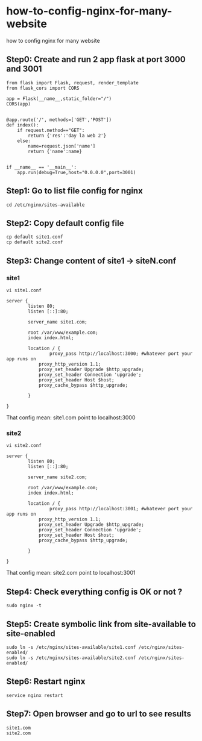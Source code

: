 # how-to-config-nginx-for-many-website
how to config nginx for many website


## Step0: Create and run 2 app flask at port 3000 and 3001
```
from flask import Flask, request, render_template
from flask_cors import CORS

app = Flask(__name__,static_folder="/")
CORS(app)


@app.route('/', methods=['GET','POST'])
def index():
    if request.method=="GET":
        return {'res':'day la web 2'}
    else:
        name=request.json['name']
        return {'name':name}


if __name__ == '__main__':
    app.run(debug=True,host="0.0.0.0",port=3001)

```

## Step1: Go to list file config for nginx
```
cd /etc/nginx/sites-available
```

## Step2: Copy default config file
```
cp default site1.conf
cp default site2.conf
```
## Step3: Change content of site1 -> siteN.conf

### site1
```
vi site1.conf
```

```
server {
        listen 80;
        listen [::]:80;

        server_name site1.com;

        root /var/www/example.com;
        index index.html;

        location / {
                proxy_pass http://localhost:3000; #whatever port your app runs on
            proxy_http_version 1.1;
            proxy_set_header Upgrade $http_upgrade;
            proxy_set_header Connection 'upgrade';
            proxy_set_header Host $host;
            proxy_cache_bypass $http_upgrade;

        }

}
```
That config mean: site1.com point to localhost:3000


### site2
```
vi site2.conf
```

```
server {
        listen 80;
        listen [::]:80;

        server_name site2.com;

        root /var/www/example.com;
        index index.html;

        location / {
                proxy_pass http://localhost:3001; #whatever port your app runs on
            proxy_http_version 1.1;
            proxy_set_header Upgrade $http_upgrade;
            proxy_set_header Connection 'upgrade';
            proxy_set_header Host $host;
            proxy_cache_bypass $http_upgrade;

        }

}
```
That config mean: site2.com point to localhost:3001

## Step4: Check everything config is OK or not ?
```
sudo nginx -t
```


## Step5: Create symbolic link from site-available to site-enabled
```
sudo ln -s /etc/nginx/sites-available/site1.conf /etc/nginx/sites-enabled/
sudo ln -s /etc/nginx/sites-available/site2.conf /etc/nginx/sites-enabled/
```

## Step6: Restart nginx
```
service nginx restart
```

## Step7: Open browser and go to url to see results
```
site1.com
site2.com
```
